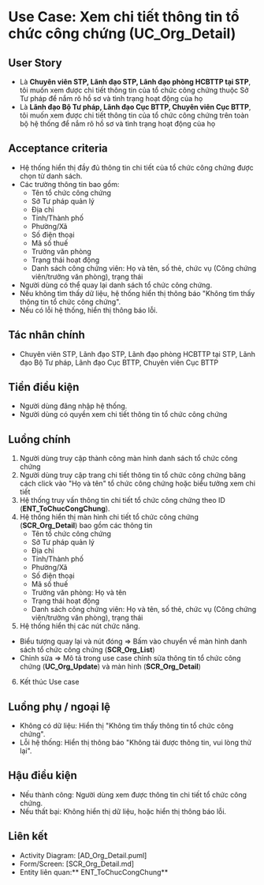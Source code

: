 # Use Case: Xem chi tiết thông tin tổ chức công chứng (UC_Org_Detail)

## User Story
- Là **Chuyên viên STP, Lãnh đạo STP, Lãnh đạo phòng HCBTTP tại STP**, tôi muốn xem được chi tiết thông tin của tổ chức công chứng thuộc Sở Tư pháp để nắm rõ hồ sơ và tình trạng hoạt động của họ
- Là **Lãnh đạo Bộ Tư pháp, Lãnh đạo Cục BTTP, Chuyên viên Cục BTTP**, tôi muốn xem được chi tiết thông tin của tổ chức công chứng trên toàn bộ hệ thống để nắm rõ hồ sơ và tình trạng hoạt động của họ

## Acceptance criteria
- Hệ thống hiển thị đầy đủ thông tin chi tiết của tổ chức công chứng được chọn từ danh sách.
- Các trường thông tin bao gồm: 
    - Tên tổ chức công chứng 
    - Sở Tư pháp quản lý
    - Địa chỉ
    - Tỉnh/Thành phố
    - Phường/Xã 
    - Số điện thoại
    - Mã số thuế
    - Trưởng văn phòng
    - Trạng thái hoạt động 
    - Danh sách công chứng viên: Họ và tên, số thẻ, chức vụ (Công chứng viên/trưởng văn phòng), trạng thái
- Người dùng có thể quay lại danh sách tổ chức công chứng.
- Nếu không tìm thấy dữ liệu, hệ thống hiển thị thông báo "Không tìm thấy thông tin tổ chức công chứng".
- Nếu có lỗi hệ thống, hiển thị thông báo lỗi.  

## Tác nhân chính
- Chuyên viên STP, Lãnh đạo STP, Lãnh đạo phòng HCBTTP tại STP, Lãnh đạo Bộ Tư pháp, Lãnh đạo Cục BTTP, Chuyên viên Cục BTTP

## Tiền điều kiện
- Người dùng đăng nhập hệ thống.
- Người dùng có quyền xem chi tiết thông tin tổ chức công chứng

## Luồng chính
1. Người dùng truy cập thành công màn hình danh sách tổ chức công chứng
2. Người dùng truy cập trang chi tiết thông tin tổ chức công chứng băng cách click vào "Họ và tên" tổ chức công chứng hoặc biểu tưởng xem chi tiết
3. Hệ thống truy vấn thông tin chi tiết tổ chức công chứng theo ID (**ENT_ToChucCongChung**).
4. Hệ thống hiển thị màn hình chi tiết tổ chức công chứng (**SCR_Org_Detail**) bao gồm các thông tin
    - Tên tổ chức công chứng 
    - Sở Tư pháp quản lý
    - Địa chỉ
    - Tỉnh/Thành phố
    - Phường/Xã 
    - Số điện thoại
    - Mã số thuế
    - Trưởng văn phòng: Họ và tên
    - Trạng thái hoạt động 
    - Danh sách công chứng viên: Họ và tên, số thẻ, chức vụ (Công chứng viên/trưởng văn phòng), trạng thái
5. Hệ thống hiển thị các nút chức năng.
- Biểu tượng quay lại và nút đóng => Bấm vào chuyển về màn hình danh sách tổ chức công chứng (**SCR_Org_List**)
- Chỉnh sửa => Mô tả trong use case chỉnh sửa thông tin tổ chức công chứng (**UC_Org_Update**) và màn hình (**SCR_Org_Detail**)
6. Kết thúc Use case

## Luồng phụ / ngoại lệ
- Không có dữ liệu: Hiển thị "Không tìm thấy thông tin tổ chức công chứng".
- Lỗi hệ thống: Hiển thị thông báo "Không tải được thông tin, vui lòng thử lại".

## Hậu điều kiện
- Nếu thành công: Người dùng xem được thông tin chi tiết tổ chức công chứng.
- Nếu thất bại: Không hiển thị dữ liệu, hoặc hiển thị thông báo lỗi.

## Liên kết
- Activity Diagram: [AD_Org_Detail.puml]
- Form/Screen: [SCR_Org_Detail.md]
- Entity liên quan:** ENT_ToChucCongChung**

